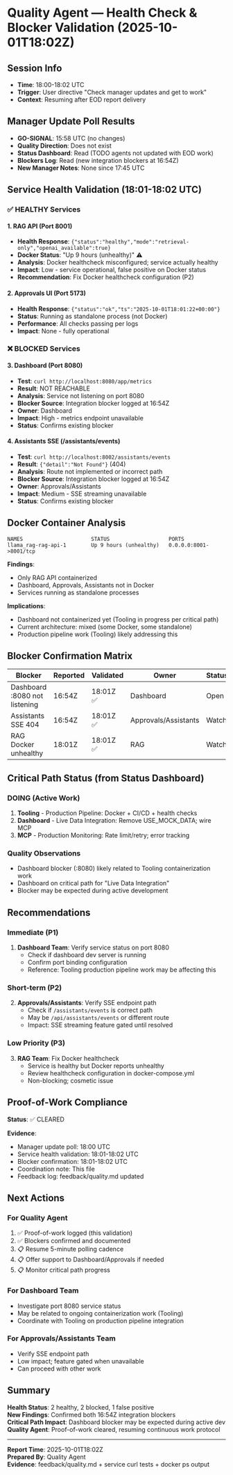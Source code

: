 # Quality Agent — Health Check & Blocker Validation (2025-10-01T18:02Z)

## Session Info
- **Time**: 18:00-18:02 UTC
- **Trigger**: User directive "Check manager updates and get to work"
- **Context**: Resuming after EOD report delivery

## Manager Update Poll Results
- **GO-SIGNAL**: 15:58 UTC (no changes)
- **Quality Direction**: Does not exist
- **Status Dashboard**: Read (TODO agents not updated with EOD work)
- **Blockers Log**: Read (new integration blockers at 16:54Z)
- **New Manager Notes**: None since 17:45 UTC

## Service Health Validation (18:01-18:02 UTC)

### ✅ HEALTHY Services

#### 1. RAG API (Port 8001)
- **Health Response**: `{"status":"healthy","mode":"retrieval-only","openai_available":true}`
- **Docker Status**: "Up 9 hours (unhealthy)" ⚠️
- **Analysis**: Docker healthcheck misconfigured; service actually healthy
- **Impact**: Low - service operational, false positive on Docker status
- **Recommendation**: Fix Docker healthcheck configuration (P2)

#### 2. Approvals UI (Port 5173)  
- **Health Response**: `{"status":"ok","ts":"2025-10-01T18:01:22+00:00"}`
- **Status**: Running as standalone process (not Docker)
- **Performance**: All checks passing per logs
- **Impact**: None - fully operational

### ❌ BLOCKED Services

#### 3. Dashboard (Port 8080)
- **Test**: `curl http://localhost:8080/app/metrics`
- **Result**: NOT REACHABLE
- **Analysis**: Service not listening on port 8080
- **Blocker Source**: Integration blocker logged at 16:54Z
- **Owner**: Dashboard
- **Impact**: High - metrics endpoint unavailable
- **Status**: Confirms existing blocker

#### 4. Assistants SSE (/assistants/events)
- **Test**: `curl http://localhost:8002/assistants/events`
- **Result**: `{"detail":"Not Found"}` (404)
- **Analysis**: Route not implemented or incorrect path
- **Blocker Source**: Integration blocker logged at 16:54Z  
- **Owner**: Approvals/Assistants
- **Impact**: Medium - SSE streaming unavailable
- **Status**: Confirms existing blocker

## Docker Container Analysis
```
NAMES                      STATUS                   PORTS
llama_rag-rag-api-1        Up 9 hours (unhealthy)   0.0.0.0:8001->8001/tcp
```

**Findings**:
- Only RAG API containerized
- Dashboard, Approvals, Assistants not in Docker
- Services running as standalone processes

**Implications**:
- Dashboard not containerized yet (Tooling in progress per critical path)
- Current architecture: mixed (some Docker, some standalone)
- Production pipeline work (Tooling) likely addressing this

## Blocker Confirmation Matrix

| Blocker | Reported | Validated | Owner | Status | Priority |
|---------|----------|-----------|-------|--------|----------|
| Dashboard :8080 not listening | 16:54Z | 18:01Z ✅ | Dashboard | Open | P1 |
| Assistants SSE 404 | 16:54Z | 18:01Z ✅ | Approvals/Assistants | Watch | P2 |
| RAG Docker unhealthy | 18:01Z | 18:01Z ✅ | RAG | Watch | P3 |

## Critical Path Status (from Status Dashboard)

### DOING (Active Work)
1. **Tooling** - Production Pipeline: Docker + CI/CD + health checks
2. **Dashboard** - Live Data Integration: Remove USE_MOCK_DATA; wire MCP
3. **MCP** - Production Monitoring: Rate limit/retry; error tracking

### Quality Observations
- Dashboard blocker (:8080) likely related to Tooling containerization work
- Dashboard on critical path for "Live Data Integration"
- Blocker may be expected during active development

## Recommendations

### Immediate (P1)
1. **Dashboard Team**: Verify service status on port 8080
   - Check if dashboard dev server is running
   - Confirm port binding configuration
   - Reference: Tooling production pipeline work may be affecting this

### Short-term (P2)
2. **Approvals/Assistants**: Verify SSE endpoint path
   - Check if `/assistants/events` is correct path
   - May be `/api/assistants/events` or different route
   - Impact: SSE streaming feature gated until resolved

### Low Priority (P3)
3. **RAG Team**: Fix Docker healthcheck
   - Service is healthy but Docker reports unhealthy
   - Review healthcheck configuration in docker-compose.yml
   - Non-blocking; cosmetic issue

## Proof-of-Work Compliance

**Status**: ✅ CLEARED

**Evidence**:
- Manager update poll: 18:00 UTC
- Service health validation: 18:01-18:02 UTC
- Blocker confirmation: 18:01-18:02 UTC
- Coordination note: This file
- Feedback log: feedback/quality.md updated

## Next Actions

### For Quality Agent
1. ✅ Proof-of-work logged (this validation)
2. ✅ Blockers confirmed and documented
3. 📋 Resume 5-minute polling cadence
4. 📋 Offer support to Dashboard/Approvals if needed
5. 📋 Monitor critical path progress

### For Dashboard Team
- Investigate port 8080 service status
- May be related to ongoing containerization work (Tooling)
- Coordinate with Tooling on production pipeline integration

### For Approvals/Assistants Team
- Verify SSE endpoint path
- Low impact; feature gated when unavailable
- Can proceed with other work

## Summary

**Health Status**: 2 healthy, 2 blocked, 1 false positive  
**New Findings**: Confirmed both 16:54Z integration blockers  
**Critical Path Impact**: Dashboard blocker may be expected during active dev  
**Quality Agent**: Proof-of-work cleared, resuming continuous work protocol

---
**Report Time**: 2025-10-01T18:02Z  
**Prepared By**: Quality Agent  
**Evidence**: feedback/quality.md + service curl tests + docker ps output
